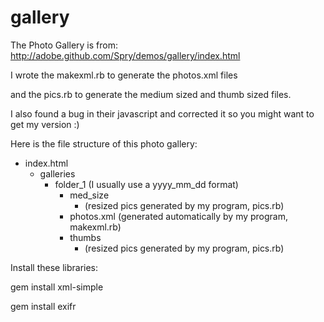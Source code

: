 gallery
=======

The Photo Gallery is from: http://adobe.github.com/Spry/demos/gallery/index.html

I wrote the makexml.rb to generate the photos.xml files 
  
and the pics.rb to generate the medium sized and thumb sized files.

I also found a bug in their  javascript and corrected it so you might want to get my version :)


Here is the file structure of this photo gallery:

* index.html
    * galleries
        * folder_1  (I usually use a yyyy_mm_dd format)
            * med_size  
                * <JPG FILES> (resized pics generated by my program, pics.rb)
            * photos.xml (generated automatically by my program, makexml.rb) 
            * thumbs 
                * <GIF FILES> (resized pics generated by my program, pics.rb)

Install these libraries:

gem install xml-simple

gem install exifr

